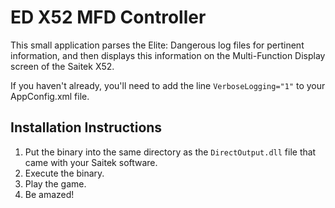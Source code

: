 # ED X52 MFD Controller #

This small application parses the Elite: Dangerous log files for pertinent information, and then displays this information on the Multi-Function Display screen of the Saitek X52. 

If you haven't already, you'll need to add the line
`VerboseLogging="1"` 
to your AppConfig.xml file. 

## Installation Instructions ##
 1. Put the binary into the same directory as the `DirectOutput.dll` file that came with your Saitek software.
 2. Execute the binary.
 3. Play the game.
 4. Be amazed!